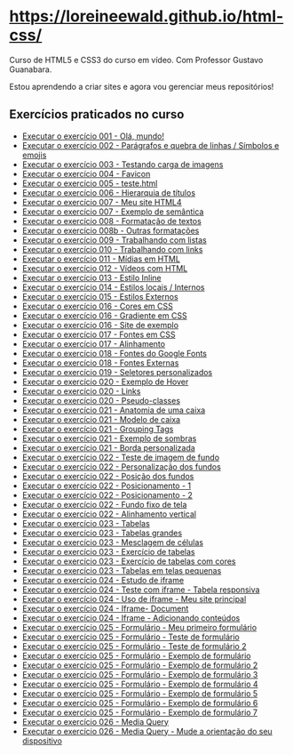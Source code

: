 # https://loreineewald.github.io/html-css/

 Curso de HTML5 e CSS3 do curso em vídeo.
 Com Professor Gustavo Guanabara.

Estou aprendendo a criar sites e agora vou gerenciar meus repositórios!

<h2>Exercícios praticados no curso</h2>

<ul type="disc">
    <li><a href="https://loreineewald.github.io/html-css/exercicios/ex001/index.html" target= "_blank">Executar o exercício 001 - Olá, mundo!</a><br>
    <li><a href="https://loreineewald.github.io/html-css/exercicios/ex002/index.html" target="_blank">Executar o exercício 002 - Parágrafos e quebra de linhas / Símbolos e emojis</a><br>
    <li><a href="https://loreineewald.github.io/html-css/exercicios/ex003/index.html" target="_blank">Executar o exercício 003 - Testando carga de imagens</a><br>
    <li><a href="https://loreineewald.github.io/html-css/exercicios/ex004/index.html" target="_blank">Executar o exercício 004 - Favicon</a><br>
    <li><a href="https://loreineewald.github.io/html-css/exercicios/ex005/index.html" target="_blank">Executar o exercício 005 - teste.html</a><br>
    <li><a href="https://loreineewald.github.io/html-css/exercicios/ex006/index.html" target="_blank">Executar o exercício 006 - Hierarquia de títulos</a><br>
    <li><a href="https://loreineewald.github.io/html-css/exercicios/ex007/html4.html" target="_blank">Executar o exercício 007 - Meu site HTML4</a><br>
    <li><a href="https://loreineewald.github.io/html-css/exercicios/ex007/html5.html" target="_blank">Executar o exercício 007 - Exemplo de semântica</a><br>
    <li><a href="https://loreineewald.github.io/html-css/exercicios/ex008/index.html" target="_blank">Executar o exercício 008 - Formatação de textos</a><br>
    <li><a href="https://loreineewald.github.io/html-css/exercicios/ex008b/index.html" target="_blank">Executar o exercício 008b - Outras formatações</a><br>
    <li><a href="https://loreineewald.github.io/html-css/exercicios/ex009/index.html" target="_blank">Executar o exercício 009 - Trabalhando com listas</a><br>
    <li><a href="https://loreineewald.github.io/html-css/exercicios/ex010/index.html" target="_blank">Executar o exercício 010 - Trabalhando com links</a><br>
    <li><a href="https://loreineewald.github.io/html-css/exercicios/ex011/index.html" target="_blank">Executar o exercício 011 - Mídias em HTML</a><br>
    <li><a href="https://loreineewald.github.io/html-css/exercicios/ex012/index.html" target="_blank">Executar o exercício 012 - Vídeos com HTML</a><br>
    <li><a href="https://loreineewald.github.io/html-css/exercicios/ex013/index.html" target="_blank">Executar o exercício 013 - Estilo Inline</a><br>
    <li><a href="https://loreineewald.github.io/html-css/exercicios/ex014/index.html" target="_blank">Executar o exercício 014 - Estilos locais / Internos</a><br>
    <li><a href="https://loreineewald.github.io/html-css/exercicios/ex015/index.html" target="_blank">Executar o exercício 015 - Estilos Externos</a><br>
    <li><a href="https://loreineewald.github.io/html-css/exercicios/ex016/cor01.html" target="_blank">Executar o exercício 016 - Cores em CSS</a><br>
    <li><a href="https://loreineewald.github.io/html-css/exercicios/ex016/cor02.html" target="_blank">Executar o exercício 016 - Gradiente em CSS</a><br>
    <li><a href="https://loreineewald.github.io/html-css/exercicios/ex016/cor03.html" target="_blank">Executar o exercício 016 - Site de exemplo</a><br>
    <li><a href="https://loreineewald.github.io/html-css/exercicios/ex017/fonte01.html" target="_blank">Executar o exercício 017 - Fontes em CSS</a><br>
    <li><a href="https://loreineewald.github.io/html-css/exercicios/ex017/fonte02.html" target="_blank">Executar o exercício 017 - Alinhamento</a><br>
    <li><a href="https://loreineewald.github.io/html-css/exercicios/ex018/fonte01.html" target="_blank">Executar o exercício 018 - Fontes do Google Fonts</a><br>
    <li><a href="https://loreineewald.github.io/html-css/exercicios/ex018/fonte02.html" target="_blank">Executar o exercício 018 - Fontes Externas</a><br>
    <li><a href="https://loreineewald.github.io/html-css/exercicios/ex019/seletor01.html" target="_blank">Executar o exercício 019 - Seletores personalizados</a><br>
    <li><a href="https://loreineewald.github.io/html-css/exercicios/ex020/hover.html" target="_blank">Executar o exercício 020 - Exemplo de Hover</a><br>
    <li><a href="https://loreineewald.github.io/html-css/exercicios/ex020/links.html" target="_blank">Executar o exercício 020 - Links</a><br>
    <li><a href="https://loreineewald.github.io/html-css/exercicios/ex020/pseudoclasse.html" target="_blank">Executar o exercício 020 - Pseudo-classes</a><br>
    <li><a href="https://loreineewald.github.io/html-css/exercicios/ex021/anatomiacaixa.html" target="_blank">Executar o exercício 021 - Anatomia de uma caixa</a><br>
    <li><a href="https://loreineewald.github.io/html-css/exercicios/ex021/caixa01.html" target="_blank">Executar o exercício 021 - Modelo de caixa</a><br>
    <li><a href="https://loreineewald.github.io/html-css/exercicios/ex021/caixa02.html" target="_blank">Executar o exercício 021 - Grouping Tags</a><br>
    <li><a href="https://loreineewald.github.io/html-css/exercicios/ex021/caixa02.2.html" target="_blank">Executar o exercício 021 - Exemplo de sombras</a><br>
    <li><a href="https://loreineewald.github.io/html-css/exercicios/ex021/caixa03.html" target="_blank">Executar o exercício 021 - Borda personalizada</a><br>
    <li><a href="https://loreineewald.github.io/html-css/exercicios/ex022/fundo001.html" target="_blank">Executar o exercício 022 - Teste de imagem de fundo</a><br>
    <li><a href="https://loreineewald.github.io/html-css/exercicios/ex022/fundo002.html" target="_blank">Executar o exercício 022 - Personalização dos fundos</a><br>
    <li><a href="https://loreineewald.github.io/html-css/exercicios/ex022/fundo003.html" target="_blank">Executar o exercício 022 - Posição dos fundos</a><br>
    <li><a href="https://loreineewald.github.io/html-css/exercicios/ex022/fundo004.html" target="_blank">Executar o exercício 022 - Posicionamento - 1</a><br>
    <li><a href="https://loreineewald.github.io/html-css/exercicios/ex022/fundo005.html" target="_blank">Executar o exercício 022 - Posicionamento - 2</a><br>
    <li><a href="https://loreineewald.github.io/html-css/exercicios/ex022/fundo006.html" target="_blank">Executar o exercício 022 - Fundo fixo de tela</a><br>
    <li><a href="https://loreineewald.github.io/html-css/exercicios/ex022/fundo007.html" target="_blank">Executar o exercício 022 - Alinhamento vertical</a><br>
    <li><a href="https://loreineewald.github.io/html-css/exercicios/ex023/tabela001.html" target="_blank">Executar o exercício 023 - Tabelas</a><br>
    <li><a href="https://loreineewald.github.io/html-css/exercicios/ex023/tabela002.html" target="_blank">Executar o exercício 023 - Tabelas grandes</a><br>
    <li><a href="https://loreineewald.github.io/html-css/exercicios/ex023/tabela003.html" target="_blank">Executar o exercício 023 - Mesclagem de células</a><br>
    <li><a href="https://loreineewald.github.io/html-css/exercicios/ex023/tabela004.html" target="_blank">Executar o exercício 023 - Exercício de tabelas</a><br>
    <li><a href="https://loreineewald.github.io/html-css/exercicios/ex023/tabela005.html" target="_blank">Executar o exercício 023 - Exercício de tabelas com cores</a><br>
    <li><a href="https://loreineewald.github.io/html-css/exercicios/ex023/tabela006.html" target="_blank">Executar o exercício 023 - Tabelas em telas pequenas</a><br>
    <li><a href="https://loreineewald.github.io/html-css/exercicios/ex024/iframe001.html" target="_blank">Executar o exercício 024 - Estudo de iframe</a><br>
    <li><a href="https://loreineewald.github.io/html-css/exercicios/ex024/iframe002.html" target="_blank">Executar o exercício 024 - Teste com iframe - Tabela responsiva</a><br>
    <li><a href="https://loreineewald.github.io/html-css/exercicios/ex024/iframe004.html" target="_blank">Executar o exercício 024 - Uso de iframe - Meu site principal</a><br>
    <li><a href="https://loreineewald.github.io/html-css/exercicios/ex024/iframe005.html" target="_blank">Executar o exercício 024 - Iframe- Document</a><br>
    <li><a href="https://loreineewald.github.io/html-css/exercicios/ex024/iframe006.html" target="_blank">Executar o exercício 024 - Iframe - Adicionando conteúdos</a><br>
    <li><a href="https://loreineewald.github.io/html-css/exercicios/ex025/form001.html" target="_blank">Executar o exercício 025 - Formulário - Meu primeiro formulário</a><br>
    <li><a href="https://loreineewald.github.io/html-css/exercicios/ex025/form002.html" target="_blank">Executar o exercício 025 - Formulário - Teste de formulário</a><br>
    <li><a href="https://loreineewald.github.io/html-css/exercicios/ex025/form003.html" target="_blank">Executar o exercício 025 - Formulário - Teste de formulário 2</a><br>
    <li><a href="https://loreineewald.github.io/html-css/exercicios/ex025/form004.html" target="_blank">Executar o exercício 025 - Formulário - Exemplo de formulário</a><br>
    <li><a href="https://loreineewald.github.io/html-css/exercicios/ex025/form005.html" target="_blank">Executar o exercício 025 - Formulário - Exemplo de formulário 2</a><br>
    <li><a href="https://loreineewald.github.io/html-css/exercicios/ex025/form006.html" target="_blank">Executar o exercício 025 - Formulário - Exemplo de formulário 3</a><br>
    <li><a href="https://loreineewald.github.io/html-css/exercicios/ex025/form007.html" target="_blank">Executar o exercício 025 - Formulário - Exemplo de formulário 4</a><br>
    <li><a href="https://loreineewald.github.io/html-css/exercicios/ex025/form008.html" target="_blank">Executar o exercício 025 - Formulário - Exemplo de formulário 5</a><br>
    <li><a href="https://loreineewald.github.io/html-css/exercicios/ex025/form009.html" target="_blank">Executar o exercício 025 - Formulário - Exemplo de formulário 6</a><br>
    <li><a href="https://loreineewald.github.io/html-css/exercicios/ex025/form010.html" target="_blank">Executar o exercício 025 - Formulário - Exemplo de formulário 7</a><br>
    <li><a href="https://loreineewald.github.io/html-css/exercicios/ex026/mq001/index.html" target="_blank">Executar o exercício 026 - Media Query</a><br>
    <li><a href="https://loreineewald.github.io/html-css/exercicios/ex026/mq002/index.html" target="_blank">Executar o exercício 026 - Media Query - Mude a orientação do seu dispositivo</a><br>
 
    
    